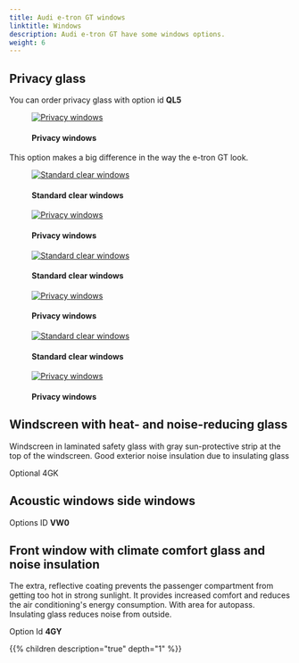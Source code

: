 ```yaml
---
title: Audi e-tron GT windows 
linktitle: Windows
description: Audi e-tron GT have some windows options.
weight: 6
---
```

<!-- markdownlint-disable MD033 -->

## Privacy glass

You can order privacy glass with option id **QL5**

<figure>
    <a href="https://media.electrichasgoneaudi.net/multimedia/models/e-tron-gt/exterior/windows/privacy_windows.jpg">
        <img src="https://media.electrichasgoneaudi.net/multimedia/models/e-tron-gt/exterior/windows/privacy_windowss.jpg" alt="Privacy windows" title="Privacy windows">
    </a>
    <figcaption><h4>Privacy windows</h4></figcaption>
</figure>

This option makes a big difference in the way the e-tron GT look.

<figure>
    <a href="https://media.electrichasgoneaudi.net/multimedia/models/e-tron-gt/exterior/windows/standard_windows_1.jpg">
        <img src="https://media.electrichasgoneaudi.net/multimedia/models/e-tron-gt/exterior/windows/standard_windows_1s.jpg" alt="Standard clear windows" title="Standard clear windows">
    </a>
    <figcaption><h4>Standard clear windows</h4></figcaption>
</figure>

<figure>
    <a href="https://media.electrichasgoneaudi.net/multimedia/models/e-tron-gt/exterior/windows/privacy_windows_1.jpg">
        <img src="https://media.electrichasgoneaudi.net/multimedia/models/e-tron-gt/exterior/windows/privacy_windows_1s.jpg" alt="Privacy windows" title="Privacy windows">
    </a>
    <figcaption><h4>Privacy windows</h4></figcaption>
</figure>

<figure>
    <a href="https://media.electrichasgoneaudi.net/multimedia/models/e-tron-gt/exterior/windows/standard_windows_2.jpg">
        <img src="https://media.electrichasgoneaudi.net/multimedia/models/e-tron-gt/exterior/windows/standard_windows_2s.jpg" alt="Standard clear windows" title="Standard clear windows">
    </a>
    <figcaption><h4>Standard clear windows</h4></figcaption>
</figure>

<figure>
    <a href="https://media.electrichasgoneaudi.net/multimedia/models/e-tron-gt/exterior/windows/privacy_windows_2.jpg">
        <img src="https://media.electrichasgoneaudi.net/multimedia/models/e-tron-gt/exterior/windows/privacy_windows_2s.jpg" alt="Privacy windows" title="Privacy windows">
    </a>
    <figcaption><h4>Privacy windows</h4></figcaption>
</figure>

<figure>
    <a href="https://media.electrichasgoneaudi.net/multimedia/models/e-tron-gt/exterior/windows/standard_windows_3.jpg">
        <img src="https://media.electrichasgoneaudi.net/multimedia/models/e-tron-gt/exterior/windows/standard_windows_3s.jpg" alt="Standard clear windows" title="Standard clear windows">
    </a>
    <figcaption><h4>Standard clear windows</h4></figcaption>
</figure>

<figure>
    <a href="https://media.electrichasgoneaudi.net/multimedia/models/e-tron-gt/exterior/windows/privacy_windows_3.jpg">
        <img src="https://media.electrichasgoneaudi.net/multimedia/models/e-tron-gt/exterior/windows/privacy_windows_3s.jpg" alt="Privacy windows" title="Privacy windows">
    </a>
    <figcaption><h4>Privacy windows</h4></figcaption>
</figure>

## Windscreen with heat- and noise-reducing glass

Windscreen in laminated safety glass with gray sun-protective strip at the top of the windscreen.
Good exterior noise insulation due to insulating glass

Optional 4GK 

## Acoustic windows side windows

Options ID **VW0**

## Front window with climate comfort glass and noise insulation

The extra, reflective coating prevents the passenger compartment from getting too hot in strong sunlight.
It provides increased comfort and reduces the air conditioning's energy consumption.
With area for autopass.  Insulating glass reduces noise from outside.

Option Id **4GY**

{{% children description="true" depth="1" %}}
